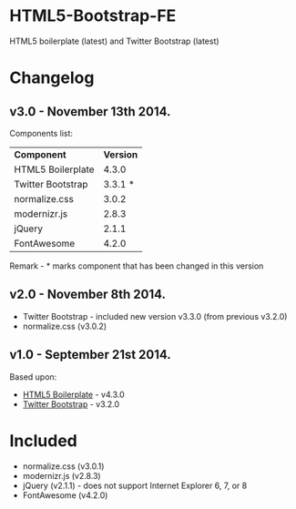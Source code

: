 HTML5-Bootstrap-FE
==================

HTML5 boilerplate (latest) and Twitter Bootstrap (latest)


Changelog
=========

v3.0 - November 13th 2014.
--------------------------

Components list:

<table>
        <tr>
            <td><b>Component</b></td>
            <td><b>Version</b></td>
        </tr>
        <tr>
            <td>HTML5 Boilerplate</td>
            <td>4.3.0</td>
        </tr>
        <tr>
            <td>Twitter Bootstrap</td>
            <td>3.3.1 *</td>
        </tr>
        <tr>
            <td>normalize.css</td>
            <td>3.0.2</td>
        </tr>
        <tr>
            <td>modernizr.js</td>
            <td>2.8.3</td>
        </tr>
        <tr>
            <td>jQuery</td>
            <td>2.1.1</td>
        </tr>
        <tr>
            <td>FontAwesome</td>
            <td>4.2.0</td>
        </tr>        
</table>

Remark - * marks component that has been changed in this version


v2.0 - November 8th 2014.
-------------------------

- Twitter Bootstrap - included new version v3.3.0 (from previous v3.2.0)
- normalize.css (v3.0.2)



v1.0 - September 21st 2014.
---------------------------

Based upon:

- [HTML5 Boilerplate](https://github.com/h5bp/html5-boilerplate) - v4.3.0
- [Twitter Bootstrap](https://github.com/twbs/bootstrap) - v3.2.0

Included
========

- normalize.css (v3.0.1)
- modernizr.js (v2.8.3)
- jQuery (v2.1.1) - does not support Internet Explorer 6, 7, or 8
- FontAwesome (v4.2.0)



